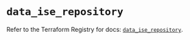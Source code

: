 # `data_ise_repository`

Refer to the Terraform Registry for docs: [`data_ise_repository`](https://registry.terraform.io/providers/ciscodevnet/ise/0.2.11/docs/data-sources/repository).
